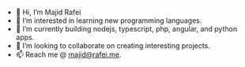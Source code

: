 - 👋 Hi, I’m Majid Rafei
- 👀 I’m interested in learning new programming languages.
- 🌱 I’m currently building nodejs, typescript, php, angular, and python apps.
- 💞️ I’m looking to collaborate on creating interesting projects.
- 📫 Reach me @ majid@rafei.me.

<!---
majid-rafei/majid-rafei is a ✨ special ✨ repository because its `README.md` (this file) appears on your GitHub profile.
You can click the Preview link to take a look at your changes.
--->
